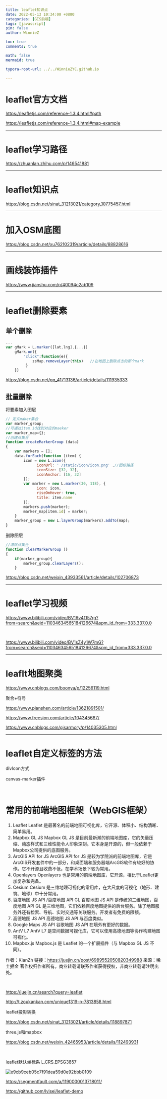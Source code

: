 ```yaml
---
title: leaflet知识点
date: 2022-05-13 10:34:00 +0800
categories: [GIS前端]
tags: [javascript]
pin: false
author: WinnieZ

toc: true
comments: true

math: false
mermaid: true

typora-root-url: ../../WinnieZYC.github.io

---
```


# leaflet官方文档 

https://leafletjs.com/reference-1.3.4.html#path

https://leafletjs.com/reference-1.3.4.html#map-example

***

# leaflet学习路径

https://zhuanlan.zhihu.com/p/146541881

***

# leaflet知识点

https://blog.csdn.net/sinat_31213021/category_10775457.html

***

# 加入OSM底图

https://blog.csdn.net/xu762102319/article/details/88828616

***

# 画线装饰插件

https://www.jianshu.com/p/40094c2ab109

***

# leaflet删除要素

## 单个删除

```javascript
...
var gMark = L.marker([lat,lng],{...})
	gMark.on({
		"click":function(e){
			zsMap.removeLayer(this)   //在地图上删除点击的那个mark
		 }
	})

```

https://blog.csdn.net/qq_41713136/article/details/111935333

## 批量删除

将要素加入图层

```javascript
// 定义maker集合
var marker_group;
//可通过item.id找到对应的maeker
var marker_map={};
//创建点集合
function createMarkerGroup (data)
{
	var markers = [];
	data.forEach(function (item) {
		icon = new L.icon({
		      iconUrl: ' /static/icon/icon.png' ,//图标路径
		      iconSize: [32, 32],
		      iconAnchor: [16, 32]
		});
		var marker = new L.marker(30, 118), {
		      icon: icon,
		      riseOnHover: true,
		      title: item.name
		});
		markers.push(marker);
		marker_map[item.id] = marker;
	}
	marker_group = new L.layerGroup(markers).addTo(map);
}

```

删除图层

```javascript
//清除点集合
function clearMarkerGroup ()
{
	if(marker_group){
		marker_group.clearLayers();
	}
```

https://blog.csdn.net/weixin_43933561/article/details/102706873

***

# leaflet学习视频

https://www.bilibili.com/video/BV16v41157rg?from=search&seid=11034634565184126674&spm_id_from=333.337.0.0

<br/>

https://www.bilibili.com/video/BV1sZ4y1W7mG?from=search&seid=11034634565184126674&spm_id_from=333.337.0.0

***

# leaflt地图聚类

https://www.cnblogs.com/boonya/p/12256119.html

聚合+符号

https://www.pianshen.com/article/13621891501/

https://www.freesion.com/article/104345687/

https://www.cnblogs.com/gisarmory/p/14035305.html

***

# leaflet自定义标签的方法

divIcon方式

canvas-marker插件

<br/>

# 常用的前端地图框架（WebGIS框架）

1. Leaflet
Leaflet 是最著名的前端地图可视化库，它开源、体积小、结构清晰、简单易用。
2. Mapbox GL JS
Mapbox GL JS 是目前最新潮的前端地图库，它的矢量压缩、动态样式和三维性能令人印象深刻。它本身是开源的，但一般依赖于Mapbox公司提供的底图服务。
3. ArcGIS API for JS
ArcGIS API for JS 是较为学院派的前端地图库，它是ArcGIS开发套件中的一部分，和桌面端和服务器端ArcGIS软件有较好的协作。它不开源且收费不低，在学术场景下较为常用。
4. Openlayers
Openlayers 也是常用的前端地图库，它开源，相比于Leaflet更加复杂和完备。
5. Cesium
Cesium 是三维地理可视化的常用库，在大尺度的可视化（地形、建筑、地球）中十分常用。
6. 百度地图 JS API /百度地图 API GL
百度地图 JS API 是传统的二维地图，百度地图 API GL 是三维地图，它们依赖百度地图提供的后台服务。除了地图服务外还有检索、导航、实时交通等关联服务。开发者有免费的限额。
7. 高德地图 JS API
高德地图 JS API 与百度类似。
8. Google Maps JS API
谷歌地图 JS API 在境外有更好的数据。
9. AntV L7
AntV L7 是空间数据可视化库，它可以使用高德地图等协作构建地图可视化。
10. Mapbox.js
Mapbox.js 是 Leaflet 的一个扩展插件（与 Mapbox GL JS 不同）。

作者：KianZh
链接：https://juejin.cn/post/6989552050820349988
来源：稀土掘金
著作权归作者所有。商业转载请联系作者获得授权，非商业转载请注明出处。

<br/>

https://juejin.cn/search?query=leaflet

http://t.zoukankan.com/unique1319-p-7813858.html

leaflet投影转换

https://blog.csdn.net/sinat_31213021/article/details/118897871

three.js和mapbox

https://blog.csdn.net/weixin_42465953/article/details/112493931

<br/>

leaflet默认坐标系 L.CRS.EPSG3857    

![e9cb9ceb05c7f91dea59d0e92bbb0109](/assets/blog_res/2022-05-13-leaflet%E7%9F%A5%E8%AF%86%E7%82%B9.assets/e9cb9ceb05c7f91dea59d0e92bbb0109.png)

https://segmentfault.com/a/1190000013718011/

https://github.com/lvisei/leaflet-demo
